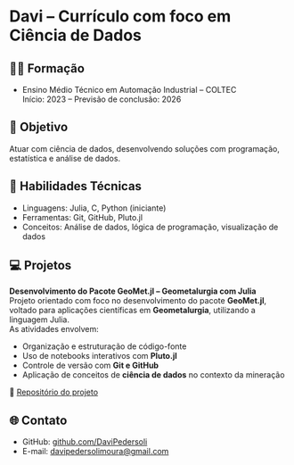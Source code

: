  # Davi – Currículo com foco em Ciência de Dados

## 👨‍🎓 Formação
- Ensino Médio Técnico em Automação Industrial – COLTEC  
  Início: 2023 – Previsão de conclusão: 2026

## 🎯 Objetivo
Atuar com ciência de dados, desenvolvendo soluções com programação, estatística e análise de dados.

## 🧠 Habilidades Técnicas
- Linguagens: Julia, C, Python (iniciante)
- Ferramentas: Git, GitHub, Pluto.jl
- Conceitos: Análise de dados, lógica de programação, visualização de dados

## 💻 Projetos

**Desenvolvimento do Pacote GeoMet.jl – Geometalurgia com Julia**  
Projeto orientado com foco no desenvolvimento do pacote **GeoMet.jl**, voltado para aplicações científicas em **Geometalurgia**, utilizando a linguagem Julia.  
As atividades envolvem:
- Organização e estruturação de código-fonte
- Uso de notebooks interativos com **Pluto.jl**
- Controle de versão com **Git e GitHub**
- Aplicação de conceitos de **ciência de dados** no contexto da mineração

🔗 [Repositório do projeto](https://github.com/Geometallurgy/GeoMet.jl)

## 🌐 Contato
- GitHub: [github.com/DaviPedersoli](https://github.com/DaviPedersoli)
- E-mail: davipedersolimoura@gmail.com
